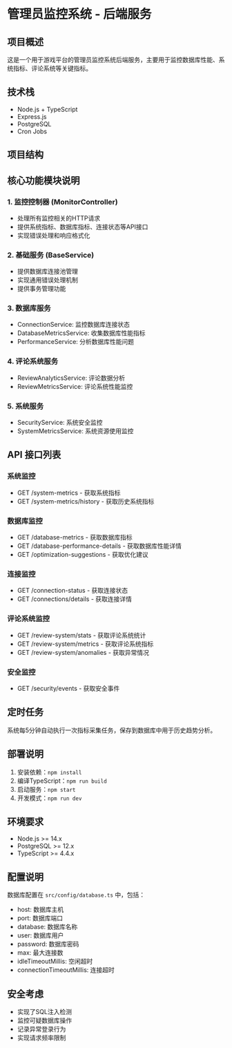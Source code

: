 # 管理员监控系统 - 后端服务

## 项目概述
这是一个用于游戏平台的管理员监控系统后端服务，主要用于监控数据库性能、系统指标、评论系统等关键指标。

## 技术栈
- Node.js + TypeScript
- Express.js
- PostgreSQL
- Cron Jobs

## 项目结构 

## 核心功能模块说明

### 1. 监控控制器 (MonitorController)
- 处理所有监控相关的HTTP请求
- 提供系统指标、数据库指标、连接状态等API接口
- 实现错误处理和响应格式化

### 2. 基础服务 (BaseService)
- 提供数据库连接池管理
- 实现通用错误处理机制
- 提供事务管理功能

### 3. 数据库服务
- ConnectionService: 监控数据库连接状态
- DatabaseMetricsService: 收集数据库性能指标
- PerformanceService: 分析数据库性能问题

### 4. 评论系统服务
- ReviewAnalyticsService: 评论数据分析
- ReviewMetricsService: 评论系统性能监控

### 5. 系统服务
- SecurityService: 系统安全监控
- SystemMetricsService: 系统资源使用监控

## API 接口列表

### 系统监控
- GET /system-metrics - 获取系统指标
- GET /system-metrics/history - 获取历史系统指标

### 数据库监控
- GET /database-metrics - 获取数据库指标
- GET /database-performance-details - 获取数据库性能详情
- GET /optimization-suggestions - 获取优化建议

### 连接监控
- GET /connection-status - 获取连接状态
- GET /connections/details - 获取连接详情

### 评论系统监控
- GET /review-system/stats - 获取评论系统统计
- GET /review-system/metrics - 获取评论系统指标
- GET /review-system/anomalies - 获取异常情况

### 安全监控
- GET /security/events - 获取安全事件

## 定时任务
系统每5分钟自动执行一次指标采集任务，保存到数据库中用于历史趋势分析。

## 部署说明
1. 安装依赖：`npm install`
2. 编译TypeScript：`npm run build`
3. 启动服务：`npm start`
4. 开发模式：`npm run dev`

## 环境要求
- Node.js >= 14.x
- PostgreSQL >= 12.x
- TypeScript >= 4.4.x

## 配置说明
数据库配置在 `src/config/database.ts` 中，包括：
- host: 数据库主机
- port: 数据库端口
- database: 数据库名称
- user: 数据库用户
- password: 数据库密码
- max: 最大连接数
- idleTimeoutMillis: 空闲超时
- connectionTimeoutMillis: 连接超时

## 安全考虑
- 实现了SQL注入检测
- 监控可疑数据库操作
- 记录异常登录行为
- 实现请求频率限制